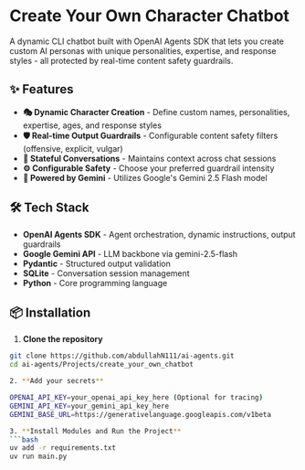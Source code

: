# Create Your Own Character Chatbot

A dynamic CLI chatbot built with OpenAI Agents SDK that lets you create custom AI personas with unique personalities, expertise, and response styles - all protected by real-time content safety guardrails.

## ✨ Features

- **🎭 Dynamic Character Creation** - Define custom names, personalities, expertise, ages, and response styles
- **🛡️ Real-time Output Guardrails** - Configurable content safety filters (offensive, explicit, vulgar)
- **🧠 Stateful Conversations** - Maintains context across chat sessions
- **⚙️ Configurable Safety** - Choose your preferred guardrail intensity
- **🚀 Powered by Gemini** - Utilizes Google's Gemini 2.5 Flash model

## 🛠️ Tech Stack

- **OpenAI Agents SDK** - Agent orchestration, dynamic instructions, output guardrails
- **Google Gemini API** - LLM backbone via gemini-2.5-flash
- **Pydantic** - Structured output validation
- **SQLite** - Conversation session management
- **Python** - Core programming language

## 📦 Installation

1. **Clone the repository**
```bash
git clone https://github.com/abdullahN111/ai-agents.git
cd ai-agents/Projects/create_your_own_chatbot

2. **Add your secrets**

OPENAI_API_KEY=your_openai_api_key_here (Optional for tracing)
GEMINI_API_KEY=your_gemini_api_key_here
GEMINI_BASE_URL=https://generativelanguage.googleapis.com/v1beta

3. **Install Modules and Run the Project**
```bash
uv add -r requirements.txt
uv run main.py